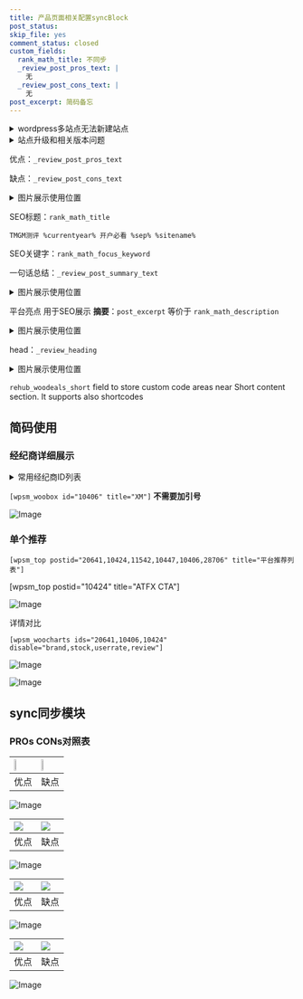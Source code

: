 ```yaml
---
title: 产品页面相关配置syncBlock
post_status: 
skip_file: yes
comment_status: closed
custom_fields:
  rank_math_title: 不同步
  _review_post_pros_text: |
    无
  _review_post_cons_text: |
    无
post_excerpt: 简码备忘
---
```

<details><summary>wordpress多站点无法新建站点</summary>

<li>和报错需要清理cookies一样的原因</li>
<li>wp-config.php里面<code>define( 'SUBDOMAIN_INSTALL', false );//子域名安装</code></li>
<li>新建子站点是用<code>define( 'SUBDOMAIN_INSTALL', true);//子域名安装</code> 完成以后，改成<code>false</code></li>
</details>

<details><summary>站点升级和相关版本问题</summary>

<p>wordpress：5.9.9
woocommerce：7.5.1
出现问题的地方：主题选项里面>><strong>Product layout >>compact style</strong></p>
<p>如何出现没有用过的字段 导致无法保存。先导出配置 然后进行修改，后面再次恢复即可。</p>
<p>出现部分字段无法显示时，需要返回默认布局后，对产品进行保存就好了。</p>
<p></p>
</details>

优点：`_review_post_pros_text`

缺点：`_review_post_cons_text`

<details><summary>图片展示使用位置</summary>

<img src="https://prod-files-secure.s3.us-west-2.amazonaws.com/39ed1227-6d7d-4570-be36-9ccd4a2c4241/f51d3d83-55d4-4bdf-9604-f37ec77ab556/Untitled.png?X-Amz-Algorithm=AWS4-HMAC-SHA256&X-Amz-Content-Sha256=UNSIGNED-PAYLOAD&X-Amz-Credential=ASIAZI2LB466XZ5XHOKW%2F20250221%2Fus-west-2%2Fs3%2Faws4_request&X-Amz-Date=20250221T225518Z&X-Amz-Expires=3600&X-Amz-Security-Token=IQoJb3JpZ2luX2VjELb%2F%2F%2F%2F%2F%2F%2F%2F%2F%2FwEaCXVzLXdlc3QtMiJHMEUCIQDgFnVqmLNywiGudZzBGkwgPtDVK685heRKuHqVSfV%2B%2BgIgZpT9ehZOY0phEuP1Oc4yHbl3%2B7hZBH9VTVfb4BFkipMqiAQI3%2F%2F%2F%2F%2F%2F%2F%2F%2F%2F%2FARAAGgw2Mzc0MjMxODM4MDUiDO48EXP%2FTGBZMCKpZSrcA3TegaySwczYZ00LGlUTQOIZ5nUEutK0SY3HOaIoexroEDpXXF%2Fw7Y28pTTQalbbiV%2BnSsp3BtdhN3M%2BitVOortfNTccpcCN7VHPaSCIutLQDFfJSSk9eQOnbtXDLRbyodDZnFpeGTcKsASZDdV%2F9YCCdYHGNIp89BrvKpDtndrnPFRtDhrJN%2BIIKpvqqenP1Lb1CS5VPQ7NI6u%2Bu%2BuS0gBJhc07obzQkAaGv6EBgfGvAtH3UPeDPLA9qKDJx9vmE%2BGw9ESt9qGRMTXODudIyMqZJ3EHDuHlQT73OhcY%2Bz1HdLGmWVARj24YTDJREBjUzRj38Jjdz8xDD7FKkVElYiRMkbmAq9NPf4zRQ9EOP%2B1gDpMgtg5KsTPNhwFU%2FX%2BJSkAOZObvqczrWdx9FHagzuyUmk60R3k8JEEMNL8luuXm0xcx1Dwl33%2F%2FouSk8q%2FxVTTtzqlFpcYAbYBMFGYurj3mBWchCfg%2Btz6lFZ7vyWZ%2BKFY0o7txbEF4kK%2F%2BTQjQTA1VGYKJqgpC0kMKGEqgJqUNwzr%2BX2ylIVvRUSEdVxZM4n3NDJKHhUmeC33MPnLaDD5dGtIk7a7bjkhg3815PVDDYMcfcg6%2BjcPWfVbYVrBDEKYpe4MOhhs2JTg2MMb0470GOqUB0jTJKok7QoMHWua24kU%2BhhCUqRJKHN%2BSNmF7Ry2kXQdf0zd1QLVqQ3%2FByTjx74A%2FIvRqEEvfs8HmtB60aN23CZhyJp8FKrAV7ym%2BUpz164eLBFLMdJAeH8CXfNMN4rPL8OlS71J0EtVvPGyJcgWd%2BHPjsxPF41qL1mbA3jxRXqmmRYf6Q%2BlTJS%2FKiTQMuDBsEohO6hTugDhx1W7i59fEuYJb10Zz&X-Amz-Signature=551fadff6909bbe002eb7dc0d7ef9ce9387b458ec52dca43a53a65eb20d38107&X-Amz-SignedHeaders=host&x-id=GetObject" alt="Image">
</details>

SEO标题：`rank_math_title`

`TMGM测评 %currentyear% 开户必看 %sep% %sitename%`

SEO关键字：`rank_math_focus_keyword`

一句话总结：`_review_post_summary_text`

<details><summary>图片展示使用位置</summary>

<img src="https://prod-files-secure.s3.us-west-2.amazonaws.com/39ed1227-6d7d-4570-be36-9ccd4a2c4241/4b96a922-296c-4f4e-8630-d1c870cbce01/Untitled.png?X-Amz-Algorithm=AWS4-HMAC-SHA256&X-Amz-Content-Sha256=UNSIGNED-PAYLOAD&X-Amz-Credential=ASIAZI2LB466VUZZGDYV%2F20250221%2Fus-west-2%2Fs3%2Faws4_request&X-Amz-Date=20250221T225518Z&X-Amz-Expires=3600&X-Amz-Security-Token=IQoJb3JpZ2luX2VjELb%2F%2F%2F%2F%2F%2F%2F%2F%2F%2FwEaCXVzLXdlc3QtMiJHMEUCIQCTFJcDlbpE4KcS7X7NCdMED5xzlnj9eVidP2uilJ%2Bb7AIgNKI%2Fwzj7W074slcAoxL8nknWQNA2Vz3AY2BrWSNvzcQqiAQI3%2F%2F%2F%2F%2F%2F%2F%2F%2F%2F%2FARAAGgw2Mzc0MjMxODM4MDUiDKLl%2F1TRP27oTEdiwircA8hzeQCSPHVwRHZtE2EQPJLfLlmJOP9htq%2BP7ospgSEJSF7x%2Fz9QJSXEFvtXPRQ0k1gYtfKXkbIakNppZlpuoI4IC5eHy2g%2Fk8ouGnO8MqcbtSMD25riMbB4Iod%2BNDua%2Fn6kvirAA2zEhwp0BHsDv4jmtXMlyTFRRw0d%2FECywB3FMfe95jfpNP1lYBXHwnqc93xH9LzePpK4nPFUF%2FVSLtdHy2DcRq%2BRpakvUgGM%2Bzz3mVMQuv%2FLizecLVK5aHD302oZafvicqDusK8k69bnLILC6tlG4IRaBbjlq63pSmUxDLoxS8MS9zNsJbhqaqMSOJZRrarKn%2FkJsMiUN8rOThkGjZ4u%2FXGy9snT8wyAq%2F0fnQYMtxAQ49C%2BQpxSsZBi8qOyWvXVkAVQDg9%2BW9BVxEFYU2KzevHuOw7l%2F5GBjlfTtiToUaU0usaiFHcJh9KyELeyYMe2xWgJXRFx03RtfaYf%2F164Y%2F1QVJagKHYTKdC1VUCyvKO9PR%2FxEM4VnCW3js20g7%2BjNJ%2FoJBECXKrX9bBUB1UIj7AAOINi6z1H2oodSlNJbuRxbC%2BtsNrtsT2V1cTaQ2zvPpahcK1bR9eRlefDTDLZmPnud1QD434ONHziYIgIyTcR%2BLbPFFneMPXz470GOqUBnz8OjI4Xnxp4bPQvopPqyXLyNAmYEM0O4oMt3K2%2FKdGNwHMK21MA707d6HfPJadnHmDBqCI9nImGfHaU%2BqUAgujB3ptTSCLLtGtNXSMwHnj5IFzLh9s3%2FtTbOiiUFDu8gxiZ7poBck0lcKvDrvCJ34ryaP2n6pbc1cHB2rdP1U9UBbXa0Rbw38n1zkF55Lg65i7kg6PW%2FF7weShDxnHoJxy0dpel&X-Amz-Signature=7390429a701de346fa1c12dc4a4b90d8070f8d44e84815f33beb70224024c191&X-Amz-SignedHeaders=host&x-id=GetObject" alt="Image">
</details>

平台亮点 用于SEO展示 **摘要**：`post_excerpt`  等价于 `rank_math_description`

<details><summary>图片展示使用位置</summary>

<img src="https://prod-files-secure.s3.us-west-2.amazonaws.com/39ed1227-6d7d-4570-be36-9ccd4a2c4241/1ee11f63-b60a-4dfe-a7a7-d58ff23b5d88/Untitled.png?X-Amz-Algorithm=AWS4-HMAC-SHA256&X-Amz-Content-Sha256=UNSIGNED-PAYLOAD&X-Amz-Credential=ASIAZI2LB466YEH25RKT%2F20250221%2Fus-west-2%2Fs3%2Faws4_request&X-Amz-Date=20250221T225519Z&X-Amz-Expires=3600&X-Amz-Security-Token=IQoJb3JpZ2luX2VjELb%2F%2F%2F%2F%2F%2F%2F%2F%2F%2FwEaCXVzLXdlc3QtMiJIMEYCIQDQG%2Blz0w7kFN%2Fisn%2FI%2BBkPiPpCf8Av%2BM9ZUDb1CprTSQIhANTG%2BohusU6SIRHE7rg2UHV%2FYSaGQ4Fim1htsNnZLrF2KogECN%2F%2F%2F%2F%2F%2F%2F%2F%2F%2F%2FwEQABoMNjM3NDIzMTgzODA1Igw33Yu1%2B7b7UJNa7Foq3ANxsHOn3ukV36Jo0SwUbS%2FqsEk5lmxUsjFhmYMrCYeZH4xNBSpIU0VbqgMVTFaG4An4ZrS6djjotCTrxba9jD0XqUIlhKfvP7bIwnrgVywlk0Ua7l7qCrz2jUh8ia7hq4N7QXezN5y8dcLiuM4bbydcSI%2Fpq3NzK4c6PJedTW8wV%2FpaCncGByg4VSmqU%2FSwwLR7ydWHCQ1nnB0zs1znrt6v5bsy9TbeoHEx4NuafxWtD68%2F0uJa28vya3TrU55Ra1BeQzLekmnTP%2F6Y4g4cWHmRrifzKxFyVbAnJ7suNWF%2F45jOirLoAp3XkpgRXUXfUANu8K0eCUWjaRECxS5vc5hamcHVeRuYl2%2FHWapLJUe%2BAMVk0L4uvUvNu0I9%2BYF4Jd2ViU3ZrkRW4ZOCR%2FftUSNmgUwe%2BYHnVc7cLsCFWaT%2Fzrht9psQaFzaALZgG%2F0NNUtcIm3SZvU2E7ZgnFYkiAdgAuz6acy8JitTpO6S1Dgz7QcZqCEstFwBPpoIVpFr2H3XJjnTb2nMmSIEG3iJAo8kUS6sz0NdrfJ6uPPHOAAcKY8SLk1NT5gywbqJagCN2Xt%2FhvxtWlXJ5U9%2Fxez7LA0tmzqwm9AEgV5JQFhugv%2BexKe%2FMukE0EZM%2B5OMmTDH8%2BO9BjqkAanBixqg5YWHyWcnpbyzTStqHckfM0M3YtwZtECTNSBFqUJ%2Fcmv4psAMZFdyQfADxeYzkODEKWmqETwu%2Ff1pp3ff9P6bIKJLFKzJedlQxjgHwzd1xaxM2PUeyhslFsSNIX54rvMMFBJTs9frfni%2FoIwrMna7E8O0oDMYM1oob78zl5KpTSRMbasLFUwmbL8OG0YV6DBHi9lE5qf40XlihSXoq0Rs&X-Amz-Signature=32395d2165f6202fda599a83acd1cfad593a975ead72ecd1f126ea2636641e5e&X-Amz-SignedHeaders=host&x-id=GetObject" alt="Image">
<img src="https://prod-files-secure.s3.us-west-2.amazonaws.com/39ed1227-6d7d-4570-be36-9ccd4a2c4241/ad4118b5-78d8-4fbe-801e-3b29b5d99c01/Untitled.png?X-Amz-Algorithm=AWS4-HMAC-SHA256&X-Amz-Content-Sha256=UNSIGNED-PAYLOAD&X-Amz-Credential=ASIAZI2LB466YEH25RKT%2F20250221%2Fus-west-2%2Fs3%2Faws4_request&X-Amz-Date=20250221T225519Z&X-Amz-Expires=3600&X-Amz-Security-Token=IQoJb3JpZ2luX2VjELb%2F%2F%2F%2F%2F%2F%2F%2F%2F%2FwEaCXVzLXdlc3QtMiJIMEYCIQDQG%2Blz0w7kFN%2Fisn%2FI%2BBkPiPpCf8Av%2BM9ZUDb1CprTSQIhANTG%2BohusU6SIRHE7rg2UHV%2FYSaGQ4Fim1htsNnZLrF2KogECN%2F%2F%2F%2F%2F%2F%2F%2F%2F%2F%2FwEQABoMNjM3NDIzMTgzODA1Igw33Yu1%2B7b7UJNa7Foq3ANxsHOn3ukV36Jo0SwUbS%2FqsEk5lmxUsjFhmYMrCYeZH4xNBSpIU0VbqgMVTFaG4An4ZrS6djjotCTrxba9jD0XqUIlhKfvP7bIwnrgVywlk0Ua7l7qCrz2jUh8ia7hq4N7QXezN5y8dcLiuM4bbydcSI%2Fpq3NzK4c6PJedTW8wV%2FpaCncGByg4VSmqU%2FSwwLR7ydWHCQ1nnB0zs1znrt6v5bsy9TbeoHEx4NuafxWtD68%2F0uJa28vya3TrU55Ra1BeQzLekmnTP%2F6Y4g4cWHmRrifzKxFyVbAnJ7suNWF%2F45jOirLoAp3XkpgRXUXfUANu8K0eCUWjaRECxS5vc5hamcHVeRuYl2%2FHWapLJUe%2BAMVk0L4uvUvNu0I9%2BYF4Jd2ViU3ZrkRW4ZOCR%2FftUSNmgUwe%2BYHnVc7cLsCFWaT%2Fzrht9psQaFzaALZgG%2F0NNUtcIm3SZvU2E7ZgnFYkiAdgAuz6acy8JitTpO6S1Dgz7QcZqCEstFwBPpoIVpFr2H3XJjnTb2nMmSIEG3iJAo8kUS6sz0NdrfJ6uPPHOAAcKY8SLk1NT5gywbqJagCN2Xt%2FhvxtWlXJ5U9%2Fxez7LA0tmzqwm9AEgV5JQFhugv%2BexKe%2FMukE0EZM%2B5OMmTDH8%2BO9BjqkAanBixqg5YWHyWcnpbyzTStqHckfM0M3YtwZtECTNSBFqUJ%2Fcmv4psAMZFdyQfADxeYzkODEKWmqETwu%2Ff1pp3ff9P6bIKJLFKzJedlQxjgHwzd1xaxM2PUeyhslFsSNIX54rvMMFBJTs9frfni%2FoIwrMna7E8O0oDMYM1oob78zl5KpTSRMbasLFUwmbL8OG0YV6DBHi9lE5qf40XlihSXoq0Rs&X-Amz-Signature=46a3fe99797e27dc0834489539564e79e7e5c8306ccb74102604729beffcf262&X-Amz-SignedHeaders=host&x-id=GetObject" alt="Image">
<img src="https://prod-files-secure.s3.us-west-2.amazonaws.com/39ed1227-6d7d-4570-be36-9ccd4a2c4241/a38cf7c9-a79c-4b64-9e94-13589fe0758b/Untitled.png?X-Amz-Algorithm=AWS4-HMAC-SHA256&X-Amz-Content-Sha256=UNSIGNED-PAYLOAD&X-Amz-Credential=ASIAZI2LB466YEH25RKT%2F20250221%2Fus-west-2%2Fs3%2Faws4_request&X-Amz-Date=20250221T225519Z&X-Amz-Expires=3600&X-Amz-Security-Token=IQoJb3JpZ2luX2VjELb%2F%2F%2F%2F%2F%2F%2F%2F%2F%2FwEaCXVzLXdlc3QtMiJIMEYCIQDQG%2Blz0w7kFN%2Fisn%2FI%2BBkPiPpCf8Av%2BM9ZUDb1CprTSQIhANTG%2BohusU6SIRHE7rg2UHV%2FYSaGQ4Fim1htsNnZLrF2KogECN%2F%2F%2F%2F%2F%2F%2F%2F%2F%2F%2FwEQABoMNjM3NDIzMTgzODA1Igw33Yu1%2B7b7UJNa7Foq3ANxsHOn3ukV36Jo0SwUbS%2FqsEk5lmxUsjFhmYMrCYeZH4xNBSpIU0VbqgMVTFaG4An4ZrS6djjotCTrxba9jD0XqUIlhKfvP7bIwnrgVywlk0Ua7l7qCrz2jUh8ia7hq4N7QXezN5y8dcLiuM4bbydcSI%2Fpq3NzK4c6PJedTW8wV%2FpaCncGByg4VSmqU%2FSwwLR7ydWHCQ1nnB0zs1znrt6v5bsy9TbeoHEx4NuafxWtD68%2F0uJa28vya3TrU55Ra1BeQzLekmnTP%2F6Y4g4cWHmRrifzKxFyVbAnJ7suNWF%2F45jOirLoAp3XkpgRXUXfUANu8K0eCUWjaRECxS5vc5hamcHVeRuYl2%2FHWapLJUe%2BAMVk0L4uvUvNu0I9%2BYF4Jd2ViU3ZrkRW4ZOCR%2FftUSNmgUwe%2BYHnVc7cLsCFWaT%2Fzrht9psQaFzaALZgG%2F0NNUtcIm3SZvU2E7ZgnFYkiAdgAuz6acy8JitTpO6S1Dgz7QcZqCEstFwBPpoIVpFr2H3XJjnTb2nMmSIEG3iJAo8kUS6sz0NdrfJ6uPPHOAAcKY8SLk1NT5gywbqJagCN2Xt%2FhvxtWlXJ5U9%2Fxez7LA0tmzqwm9AEgV5JQFhugv%2BexKe%2FMukE0EZM%2B5OMmTDH8%2BO9BjqkAanBixqg5YWHyWcnpbyzTStqHckfM0M3YtwZtECTNSBFqUJ%2Fcmv4psAMZFdyQfADxeYzkODEKWmqETwu%2Ff1pp3ff9P6bIKJLFKzJedlQxjgHwzd1xaxM2PUeyhslFsSNIX54rvMMFBJTs9frfni%2FoIwrMna7E8O0oDMYM1oob78zl5KpTSRMbasLFUwmbL8OG0YV6DBHi9lE5qf40XlihSXoq0Rs&X-Amz-Signature=d610d247a28131be3374f84baf5d35abfdea3db5c3acd79cfe9a494dfb290d07&X-Amz-SignedHeaders=host&x-id=GetObject" alt="Image">
<img src="https://prod-files-secure.s3.us-west-2.amazonaws.com/39ed1227-6d7d-4570-be36-9ccd4a2c4241/7da6fc1e-d2ac-42ae-8c75-cb5749aa18f6/Untitled.png?X-Amz-Algorithm=AWS4-HMAC-SHA256&X-Amz-Content-Sha256=UNSIGNED-PAYLOAD&X-Amz-Credential=ASIAZI2LB466YEH25RKT%2F20250221%2Fus-west-2%2Fs3%2Faws4_request&X-Amz-Date=20250221T225519Z&X-Amz-Expires=3600&X-Amz-Security-Token=IQoJb3JpZ2luX2VjELb%2F%2F%2F%2F%2F%2F%2F%2F%2F%2FwEaCXVzLXdlc3QtMiJIMEYCIQDQG%2Blz0w7kFN%2Fisn%2FI%2BBkPiPpCf8Av%2BM9ZUDb1CprTSQIhANTG%2BohusU6SIRHE7rg2UHV%2FYSaGQ4Fim1htsNnZLrF2KogECN%2F%2F%2F%2F%2F%2F%2F%2F%2F%2F%2FwEQABoMNjM3NDIzMTgzODA1Igw33Yu1%2B7b7UJNa7Foq3ANxsHOn3ukV36Jo0SwUbS%2FqsEk5lmxUsjFhmYMrCYeZH4xNBSpIU0VbqgMVTFaG4An4ZrS6djjotCTrxba9jD0XqUIlhKfvP7bIwnrgVywlk0Ua7l7qCrz2jUh8ia7hq4N7QXezN5y8dcLiuM4bbydcSI%2Fpq3NzK4c6PJedTW8wV%2FpaCncGByg4VSmqU%2FSwwLR7ydWHCQ1nnB0zs1znrt6v5bsy9TbeoHEx4NuafxWtD68%2F0uJa28vya3TrU55Ra1BeQzLekmnTP%2F6Y4g4cWHmRrifzKxFyVbAnJ7suNWF%2F45jOirLoAp3XkpgRXUXfUANu8K0eCUWjaRECxS5vc5hamcHVeRuYl2%2FHWapLJUe%2BAMVk0L4uvUvNu0I9%2BYF4Jd2ViU3ZrkRW4ZOCR%2FftUSNmgUwe%2BYHnVc7cLsCFWaT%2Fzrht9psQaFzaALZgG%2F0NNUtcIm3SZvU2E7ZgnFYkiAdgAuz6acy8JitTpO6S1Dgz7QcZqCEstFwBPpoIVpFr2H3XJjnTb2nMmSIEG3iJAo8kUS6sz0NdrfJ6uPPHOAAcKY8SLk1NT5gywbqJagCN2Xt%2FhvxtWlXJ5U9%2Fxez7LA0tmzqwm9AEgV5JQFhugv%2BexKe%2FMukE0EZM%2B5OMmTDH8%2BO9BjqkAanBixqg5YWHyWcnpbyzTStqHckfM0M3YtwZtECTNSBFqUJ%2Fcmv4psAMZFdyQfADxeYzkODEKWmqETwu%2Ff1pp3ff9P6bIKJLFKzJedlQxjgHwzd1xaxM2PUeyhslFsSNIX54rvMMFBJTs9frfni%2FoIwrMna7E8O0oDMYM1oob78zl5KpTSRMbasLFUwmbL8OG0YV6DBHi9lE5qf40XlihSXoq0Rs&X-Amz-Signature=51aaebfc3f6c0f36fb1e3becf2cfbd7531a6fc2c0da7192ccfa3542498ea3cdf&X-Amz-SignedHeaders=host&x-id=GetObject" alt="Image">
<img src="https://prod-files-secure.s3.us-west-2.amazonaws.com/39ed1227-6d7d-4570-be36-9ccd4a2c4241/7e97f40a-eaee-47f5-b2f9-475f96808fa7/Untitled.png?X-Amz-Algorithm=AWS4-HMAC-SHA256&X-Amz-Content-Sha256=UNSIGNED-PAYLOAD&X-Amz-Credential=ASIAZI2LB466YEH25RKT%2F20250221%2Fus-west-2%2Fs3%2Faws4_request&X-Amz-Date=20250221T225519Z&X-Amz-Expires=3600&X-Amz-Security-Token=IQoJb3JpZ2luX2VjELb%2F%2F%2F%2F%2F%2F%2F%2F%2F%2FwEaCXVzLXdlc3QtMiJIMEYCIQDQG%2Blz0w7kFN%2Fisn%2FI%2BBkPiPpCf8Av%2BM9ZUDb1CprTSQIhANTG%2BohusU6SIRHE7rg2UHV%2FYSaGQ4Fim1htsNnZLrF2KogECN%2F%2F%2F%2F%2F%2F%2F%2F%2F%2F%2FwEQABoMNjM3NDIzMTgzODA1Igw33Yu1%2B7b7UJNa7Foq3ANxsHOn3ukV36Jo0SwUbS%2FqsEk5lmxUsjFhmYMrCYeZH4xNBSpIU0VbqgMVTFaG4An4ZrS6djjotCTrxba9jD0XqUIlhKfvP7bIwnrgVywlk0Ua7l7qCrz2jUh8ia7hq4N7QXezN5y8dcLiuM4bbydcSI%2Fpq3NzK4c6PJedTW8wV%2FpaCncGByg4VSmqU%2FSwwLR7ydWHCQ1nnB0zs1znrt6v5bsy9TbeoHEx4NuafxWtD68%2F0uJa28vya3TrU55Ra1BeQzLekmnTP%2F6Y4g4cWHmRrifzKxFyVbAnJ7suNWF%2F45jOirLoAp3XkpgRXUXfUANu8K0eCUWjaRECxS5vc5hamcHVeRuYl2%2FHWapLJUe%2BAMVk0L4uvUvNu0I9%2BYF4Jd2ViU3ZrkRW4ZOCR%2FftUSNmgUwe%2BYHnVc7cLsCFWaT%2Fzrht9psQaFzaALZgG%2F0NNUtcIm3SZvU2E7ZgnFYkiAdgAuz6acy8JitTpO6S1Dgz7QcZqCEstFwBPpoIVpFr2H3XJjnTb2nMmSIEG3iJAo8kUS6sz0NdrfJ6uPPHOAAcKY8SLk1NT5gywbqJagCN2Xt%2FhvxtWlXJ5U9%2Fxez7LA0tmzqwm9AEgV5JQFhugv%2BexKe%2FMukE0EZM%2B5OMmTDH8%2BO9BjqkAanBixqg5YWHyWcnpbyzTStqHckfM0M3YtwZtECTNSBFqUJ%2Fcmv4psAMZFdyQfADxeYzkODEKWmqETwu%2Ff1pp3ff9P6bIKJLFKzJedlQxjgHwzd1xaxM2PUeyhslFsSNIX54rvMMFBJTs9frfni%2FoIwrMna7E8O0oDMYM1oob78zl5KpTSRMbasLFUwmbL8OG0YV6DBHi9lE5qf40XlihSXoq0Rs&X-Amz-Signature=34c55f4b9111e875b864c17c6e61e473d4dac90fbf63d0cfaad6e6b2c7b4c307&X-Amz-SignedHeaders=host&x-id=GetObject" alt="Image">
</details>

head：`_review_heading`

<details><summary>图片展示使用位置</summary>

<img src="https://prod-files-secure.s3.us-west-2.amazonaws.com/39ed1227-6d7d-4570-be36-9ccd4a2c4241/3a4650ad-9887-415c-889a-edd51fa54f27/Untitled.png?X-Amz-Algorithm=AWS4-HMAC-SHA256&X-Amz-Content-Sha256=UNSIGNED-PAYLOAD&X-Amz-Credential=ASIAZI2LB4666YOAGVCI%2F20250221%2Fus-west-2%2Fs3%2Faws4_request&X-Amz-Date=20250221T225523Z&X-Amz-Expires=3600&X-Amz-Security-Token=IQoJb3JpZ2luX2VjELb%2F%2F%2F%2F%2F%2F%2F%2F%2F%2FwEaCXVzLXdlc3QtMiJIMEYCIQDOsqzcxKbs1%2BBob8zUyxYAltXK782KXIz9XtjQr1gfygIhALdGR%2F%2FPZMfOOtYS6f%2BgpIsMXiv29svXncJ%2F%2FPkjeDBgKogECN%2F%2F%2F%2F%2F%2F%2F%2F%2F%2F%2FwEQABoMNjM3NDIzMTgzODA1Igwu8gEgOjudQ31Sk58q3ANQPMfjRIOkCn%2BNcVGyQH6dx8YGUuP8cpTs%2FqgJuM3ihHyMfNnhcdNtTV0hXRpYLB9wqhXxjPVgkQCUoV5V%2BdpHEjwX7U1EtcofdOpjjc1GuMOaZgDXE1XGBffhYKr5JnwSGaZdpl%2BiLlcOJE%2FlNRAlC4aKRN5ATgQGB5SbVkJsA5t%2B837AOXNfkg%2FfOmDK4ml%2FRUN0KDp%2FSx0NiX0yAeQ%2B8owJTWKx4L2zi8cTnHyknDUg0TUj%2FqZCTJaV71JwLiM%2Bhz9ukaqJfgW0YTXrTdEojcAixYDrQMoTZ3Ww%2FF1jlAV43s2OUQRIFHZKuVxifHHL8Dlsh0Z2SGHVSG%2FIB75DxT%2BSw9lMZH2k9z%2Fmw8md5WMSI7ULEXsj3SuwiWYmgnubs5bT1n9mh698rpK%2FfFpZFR3LdsXwCRVzJiqbaCHOH00GwwhVg7Q9BoXMqHwO6QegUYVihl7D7Hb844D%2FvyzvbdgzsTM2D82KGMbT68faILjQcCD9Z2bKS9%2FK%2FjnO29LBnw5PykSI3VLZ21bsLvlIs44QZyDbl90G7Jfc2hXre7ls4r4dvShrbf6UjMJcqn77pvo8hCP7E0zzfT%2F7JJBcZugvgQsNLCLq5rG8%2Ba9a329D7Q5qWAIwudNDBzDG8%2BO9BjqkAcJr4CcPAFpyeQTohdnnOV9iqasQNylCdPeDtO0Kr69ShftLz%2BxUl68ep1IMU1E7Tv3zKTPvN%2FblfpcSM6Gcf%2BBzViM3LTcOjaWxAaJF869BXzT%2BuzYldX5YpI%2F4708gv3SkkOtQTH2p6J9hjwd36PO2brp3DUAcWHQWy4oDBI8I%2FcyPCY0dA%2Fpe7fXNKxzq8OeM7JUNXXHO1c5rpm5pIDfn3uZT&X-Amz-Signature=8bba3e9b07348c430b4d2361055d2343deabb80da32ac1509a431857d5c6137b&X-Amz-SignedHeaders=host&x-id=GetObject" alt="Image">
</details>

`rehub_woodeals_short`	field to store custom code areas near Short content section. It supports also shortcodes



## 简码使用

### 经纪商详细展示

<details><summary>常用经纪商ID列表</summary>

<pre><code class="php">嘉盛 ===> 20641  [wpsm_woobox id="20641" title="嘉盛"]
易信easymarkets ===> 11542  [wpsm_woobox id="11542" title="易信easymarkets"]
ATFX外汇 ===> 10424  [wpsm_woobox id="10424" title="ATFX"]
XM ===> 10406  [wpsm_woobox id="10406" title="XM"]
TMGM ===> 29622  [wpsm_woobox id="29622" title="TMGM"]
HYCM ===> 10447  [wpsm_woobox id="10447" title="HYCM"]
fpmarkets澳福外汇 ===> 20639  [wpsm_woobox id="20639" title="fpmarkets澳福外汇"]</code></pre>
</details>

`[wpsm_woobox id="10406" title="XM"]` **不需要加引号**

![Image](https://prod-files-secure.s3.us-west-2.amazonaws.com/39ed1227-6d7d-4570-be36-9ccd4a2c4241/4f898f9d-0fa7-4e43-acd3-ac6bc7be575a/Untitled.png?X-Amz-Algorithm=AWS4-HMAC-SHA256&X-Amz-Content-Sha256=UNSIGNED-PAYLOAD&X-Amz-Credential=ASIAZI2LB466XNN4ZXI2%2F20250221%2Fus-west-2%2Fs3%2Faws4_request&X-Amz-Date=20250221T225517Z&X-Amz-Expires=3600&X-Amz-Security-Token=IQoJb3JpZ2luX2VjELb%2F%2F%2F%2F%2F%2F%2F%2F%2F%2FwEaCXVzLXdlc3QtMiJGMEQCIH6Iykznz6KW6z8Se5WCKrowc5lQevSlE5unxncrV85bAiBnPpiIWI8%2BsscM6DCPXIsQF40t5wcMCSlqfTZKBEgOHSqIBAjf%2F%2F%2F%2F%2F%2F%2F%2F%2F%2F8BEAAaDDYzNzQyMzE4MzgwNSIM6lqJh3f9Za1J3djYKtwDc5pHYZ8Ie3pJ%2BxY9aFhTX%2Br8VN6%2FrGt0kiI6x9vQoPP1dPaDaDpIo4%2BoljYXE8exZghzDZDf3658He7hhxktwicgksQuVC4DI9ljOLfWjlqlA298lqcQHORSmhoaVcnfB3SQHTSuZciJ3zgYRL0r1ikVu4%2BIwhNZtaL2Fp5JDIT1yh3FrO7xm%2FAvcH86%2Fx2AqUAB43%2FMLjv1CCJqV%2B0CyPCTdBubN9vmjNpl3IQq3H5P0jofGiqOpOEfkYLBbbkSzmVdcD%2FLZmHRk7vbB7sgiw0277wQvMVOFyjYecDnb5b1Zeq2UhsXE7034zTKYu83HypRXo2hYH%2BvRWrjaGwC5H3xRZVBFzyYpcgluPCREGJyme4yKToET6gIk3w8c7VCtoIGw6v1E%2FR3DTEinZoqmxM5tWChUYReh29If9%2BQ2evCR8347bGfG9cG4LsqMrnMVYTURLOPr4UY2FMAwlBhgxJQklT6w97qeLEKISbpIC0vSKEPePWhJCqCTo6mNh2sNFJBsgQxNwGRcJ4hmnjCg4baXPFhlSbiASk%2BA%2FxV4bxxxA5kVP8i5rtFX4bdLZuLkUJm3Ve1K7uzZn4%2FYvgxTvgUu%2B2BW4xIPTlj7kDGoKqc3OQRUUJgbBD06Lgw0PPjvQY6pgH%2F5lK8joWgBX3onGwUJTGzA8pN6gSVaWhkDlbIccoEJB5j7QBey%2FOO4N52mQ%2Fy0eGM2WSdKIUXQYIZcik9wX8Z5aFHA%2Fwqa0UZikfiAiCD6%2BYlF%2Bgony73LMfCnPYxiPk6ooPDfSq7ZJDMQ73R80TZyWIZw1n2DPy%2FXrX4DnewEU23hRU6uWzGMocJtnd2I%2BNjRNgfrvZD2A1YBlu6SmHUEEsfQpTW&X-Amz-Signature=f7d460fdce375b44c654ddb08df64687742957029877b6f8de1e0c305cc866dd&X-Amz-SignedHeaders=host&x-id=GetObject)

### 单个推荐
`[wpsm_top postid="20641,10424,11542,10447,10406,28706" title="平台推荐列表"]`

[wpsm_top postid="10424" title="ATFX CTA"]

![Image](https://prod-files-secure.s3.us-west-2.amazonaws.com/39ed1227-6d7d-4570-be36-9ccd4a2c4241/5ac620dc-51a8-48b6-b55d-91f47299193c/Untitled.png?X-Amz-Algorithm=AWS4-HMAC-SHA256&X-Amz-Content-Sha256=UNSIGNED-PAYLOAD&X-Amz-Credential=ASIAZI2LB466XNN4ZXI2%2F20250221%2Fus-west-2%2Fs3%2Faws4_request&X-Amz-Date=20250221T225517Z&X-Amz-Expires=3600&X-Amz-Security-Token=IQoJb3JpZ2luX2VjELb%2F%2F%2F%2F%2F%2F%2F%2F%2F%2FwEaCXVzLXdlc3QtMiJGMEQCIH6Iykznz6KW6z8Se5WCKrowc5lQevSlE5unxncrV85bAiBnPpiIWI8%2BsscM6DCPXIsQF40t5wcMCSlqfTZKBEgOHSqIBAjf%2F%2F%2F%2F%2F%2F%2F%2F%2F%2F8BEAAaDDYzNzQyMzE4MzgwNSIM6lqJh3f9Za1J3djYKtwDc5pHYZ8Ie3pJ%2BxY9aFhTX%2Br8VN6%2FrGt0kiI6x9vQoPP1dPaDaDpIo4%2BoljYXE8exZghzDZDf3658He7hhxktwicgksQuVC4DI9ljOLfWjlqlA298lqcQHORSmhoaVcnfB3SQHTSuZciJ3zgYRL0r1ikVu4%2BIwhNZtaL2Fp5JDIT1yh3FrO7xm%2FAvcH86%2Fx2AqUAB43%2FMLjv1CCJqV%2B0CyPCTdBubN9vmjNpl3IQq3H5P0jofGiqOpOEfkYLBbbkSzmVdcD%2FLZmHRk7vbB7sgiw0277wQvMVOFyjYecDnb5b1Zeq2UhsXE7034zTKYu83HypRXo2hYH%2BvRWrjaGwC5H3xRZVBFzyYpcgluPCREGJyme4yKToET6gIk3w8c7VCtoIGw6v1E%2FR3DTEinZoqmxM5tWChUYReh29If9%2BQ2evCR8347bGfG9cG4LsqMrnMVYTURLOPr4UY2FMAwlBhgxJQklT6w97qeLEKISbpIC0vSKEPePWhJCqCTo6mNh2sNFJBsgQxNwGRcJ4hmnjCg4baXPFhlSbiASk%2BA%2FxV4bxxxA5kVP8i5rtFX4bdLZuLkUJm3Ve1K7uzZn4%2FYvgxTvgUu%2B2BW4xIPTlj7kDGoKqc3OQRUUJgbBD06Lgw0PPjvQY6pgH%2F5lK8joWgBX3onGwUJTGzA8pN6gSVaWhkDlbIccoEJB5j7QBey%2FOO4N52mQ%2Fy0eGM2WSdKIUXQYIZcik9wX8Z5aFHA%2Fwqa0UZikfiAiCD6%2BYlF%2Bgony73LMfCnPYxiPk6ooPDfSq7ZJDMQ73R80TZyWIZw1n2DPy%2FXrX4DnewEU23hRU6uWzGMocJtnd2I%2BNjRNgfrvZD2A1YBlu6SmHUEEsfQpTW&X-Amz-Signature=5490dcef3a871777062d4da926abb82d5cef198e9de57e54a5864b0df9954208&X-Amz-SignedHeaders=host&x-id=GetObject)

详情对比

`[wpsm_woocharts ids="20641,10406,10424" disable="brand,stock,userrate,review"]`

![Image](https://prod-files-secure.s3.us-west-2.amazonaws.com/39ed1227-6d7d-4570-be36-9ccd4a2c4241/bf3ba45f-b9f3-4295-8aef-b4a495fd25f4/Untitled.png?X-Amz-Algorithm=AWS4-HMAC-SHA256&X-Amz-Content-Sha256=UNSIGNED-PAYLOAD&X-Amz-Credential=ASIAZI2LB466XNN4ZXI2%2F20250221%2Fus-west-2%2Fs3%2Faws4_request&X-Amz-Date=20250221T225517Z&X-Amz-Expires=3600&X-Amz-Security-Token=IQoJb3JpZ2luX2VjELb%2F%2F%2F%2F%2F%2F%2F%2F%2F%2FwEaCXVzLXdlc3QtMiJGMEQCIH6Iykznz6KW6z8Se5WCKrowc5lQevSlE5unxncrV85bAiBnPpiIWI8%2BsscM6DCPXIsQF40t5wcMCSlqfTZKBEgOHSqIBAjf%2F%2F%2F%2F%2F%2F%2F%2F%2F%2F8BEAAaDDYzNzQyMzE4MzgwNSIM6lqJh3f9Za1J3djYKtwDc5pHYZ8Ie3pJ%2BxY9aFhTX%2Br8VN6%2FrGt0kiI6x9vQoPP1dPaDaDpIo4%2BoljYXE8exZghzDZDf3658He7hhxktwicgksQuVC4DI9ljOLfWjlqlA298lqcQHORSmhoaVcnfB3SQHTSuZciJ3zgYRL0r1ikVu4%2BIwhNZtaL2Fp5JDIT1yh3FrO7xm%2FAvcH86%2Fx2AqUAB43%2FMLjv1CCJqV%2B0CyPCTdBubN9vmjNpl3IQq3H5P0jofGiqOpOEfkYLBbbkSzmVdcD%2FLZmHRk7vbB7sgiw0277wQvMVOFyjYecDnb5b1Zeq2UhsXE7034zTKYu83HypRXo2hYH%2BvRWrjaGwC5H3xRZVBFzyYpcgluPCREGJyme4yKToET6gIk3w8c7VCtoIGw6v1E%2FR3DTEinZoqmxM5tWChUYReh29If9%2BQ2evCR8347bGfG9cG4LsqMrnMVYTURLOPr4UY2FMAwlBhgxJQklT6w97qeLEKISbpIC0vSKEPePWhJCqCTo6mNh2sNFJBsgQxNwGRcJ4hmnjCg4baXPFhlSbiASk%2BA%2FxV4bxxxA5kVP8i5rtFX4bdLZuLkUJm3Ve1K7uzZn4%2FYvgxTvgUu%2B2BW4xIPTlj7kDGoKqc3OQRUUJgbBD06Lgw0PPjvQY6pgH%2F5lK8joWgBX3onGwUJTGzA8pN6gSVaWhkDlbIccoEJB5j7QBey%2FOO4N52mQ%2Fy0eGM2WSdKIUXQYIZcik9wX8Z5aFHA%2Fwqa0UZikfiAiCD6%2BYlF%2Bgony73LMfCnPYxiPk6ooPDfSq7ZJDMQ73R80TZyWIZw1n2DPy%2FXrX4DnewEU23hRU6uWzGMocJtnd2I%2BNjRNgfrvZD2A1YBlu6SmHUEEsfQpTW&X-Amz-Signature=dd48dd5da10564117f2718cb35a44bbe4e93695f8241a7e96895cdac4960c104&X-Amz-SignedHeaders=host&x-id=GetObject)

![Image](https://prod-files-secure.s3.us-west-2.amazonaws.com/39ed1227-6d7d-4570-be36-9ccd4a2c4241/30bc56ef-f383-4b48-9768-2ebc9e436ec0/Untitled.png?X-Amz-Algorithm=AWS4-HMAC-SHA256&X-Amz-Content-Sha256=UNSIGNED-PAYLOAD&X-Amz-Credential=ASIAZI2LB466XNN4ZXI2%2F20250221%2Fus-west-2%2Fs3%2Faws4_request&X-Amz-Date=20250221T225517Z&X-Amz-Expires=3600&X-Amz-Security-Token=IQoJb3JpZ2luX2VjELb%2F%2F%2F%2F%2F%2F%2F%2F%2F%2FwEaCXVzLXdlc3QtMiJGMEQCIH6Iykznz6KW6z8Se5WCKrowc5lQevSlE5unxncrV85bAiBnPpiIWI8%2BsscM6DCPXIsQF40t5wcMCSlqfTZKBEgOHSqIBAjf%2F%2F%2F%2F%2F%2F%2F%2F%2F%2F8BEAAaDDYzNzQyMzE4MzgwNSIM6lqJh3f9Za1J3djYKtwDc5pHYZ8Ie3pJ%2BxY9aFhTX%2Br8VN6%2FrGt0kiI6x9vQoPP1dPaDaDpIo4%2BoljYXE8exZghzDZDf3658He7hhxktwicgksQuVC4DI9ljOLfWjlqlA298lqcQHORSmhoaVcnfB3SQHTSuZciJ3zgYRL0r1ikVu4%2BIwhNZtaL2Fp5JDIT1yh3FrO7xm%2FAvcH86%2Fx2AqUAB43%2FMLjv1CCJqV%2B0CyPCTdBubN9vmjNpl3IQq3H5P0jofGiqOpOEfkYLBbbkSzmVdcD%2FLZmHRk7vbB7sgiw0277wQvMVOFyjYecDnb5b1Zeq2UhsXE7034zTKYu83HypRXo2hYH%2BvRWrjaGwC5H3xRZVBFzyYpcgluPCREGJyme4yKToET6gIk3w8c7VCtoIGw6v1E%2FR3DTEinZoqmxM5tWChUYReh29If9%2BQ2evCR8347bGfG9cG4LsqMrnMVYTURLOPr4UY2FMAwlBhgxJQklT6w97qeLEKISbpIC0vSKEPePWhJCqCTo6mNh2sNFJBsgQxNwGRcJ4hmnjCg4baXPFhlSbiASk%2BA%2FxV4bxxxA5kVP8i5rtFX4bdLZuLkUJm3Ve1K7uzZn4%2FYvgxTvgUu%2B2BW4xIPTlj7kDGoKqc3OQRUUJgbBD06Lgw0PPjvQY6pgH%2F5lK8joWgBX3onGwUJTGzA8pN6gSVaWhkDlbIccoEJB5j7QBey%2FOO4N52mQ%2Fy0eGM2WSdKIUXQYIZcik9wX8Z5aFHA%2Fwqa0UZikfiAiCD6%2BYlF%2Bgony73LMfCnPYxiPk6ooPDfSq7ZJDMQ73R80TZyWIZw1n2DPy%2FXrX4DnewEU23hRU6uWzGMocJtnd2I%2BNjRNgfrvZD2A1YBlu6SmHUEEsfQpTW&X-Amz-Signature=5182d9fddb49c5ce78c1f19d713166599f37889f90316666c5ca03662b324ebc&X-Amz-SignedHeaders=host&x-id=GetObject)

## sync同步模块

### PROs CONs对照表

| <img src="https://cdn.ifttt.fun/gh/jarlin8/OSS@main/icons/customize/pros.svg" height="auto" width="37.3%"> | <img src="https://cdn.ifttt.fun/gh/jarlin8/OSS@main/icons/customize/cons.svg" height="auto" width="28.8%"> |
| :--- | :--- |
| 优点 | 缺点 |

![Image](https://prod-files-secure.s3.us-west-2.amazonaws.com/39ed1227-6d7d-4570-be36-9ccd4a2c4241/8742b755-dfb5-4004-9a5f-d6e561664bd8/Untitled.png?X-Amz-Algorithm=AWS4-HMAC-SHA256&X-Amz-Content-Sha256=UNSIGNED-PAYLOAD&X-Amz-Credential=ASIAZI2LB466XNN4ZXI2%2F20250221%2Fus-west-2%2Fs3%2Faws4_request&X-Amz-Date=20250221T225517Z&X-Amz-Expires=3600&X-Amz-Security-Token=IQoJb3JpZ2luX2VjELb%2F%2F%2F%2F%2F%2F%2F%2F%2F%2FwEaCXVzLXdlc3QtMiJGMEQCIH6Iykznz6KW6z8Se5WCKrowc5lQevSlE5unxncrV85bAiBnPpiIWI8%2BsscM6DCPXIsQF40t5wcMCSlqfTZKBEgOHSqIBAjf%2F%2F%2F%2F%2F%2F%2F%2F%2F%2F8BEAAaDDYzNzQyMzE4MzgwNSIM6lqJh3f9Za1J3djYKtwDc5pHYZ8Ie3pJ%2BxY9aFhTX%2Br8VN6%2FrGt0kiI6x9vQoPP1dPaDaDpIo4%2BoljYXE8exZghzDZDf3658He7hhxktwicgksQuVC4DI9ljOLfWjlqlA298lqcQHORSmhoaVcnfB3SQHTSuZciJ3zgYRL0r1ikVu4%2BIwhNZtaL2Fp5JDIT1yh3FrO7xm%2FAvcH86%2Fx2AqUAB43%2FMLjv1CCJqV%2B0CyPCTdBubN9vmjNpl3IQq3H5P0jofGiqOpOEfkYLBbbkSzmVdcD%2FLZmHRk7vbB7sgiw0277wQvMVOFyjYecDnb5b1Zeq2UhsXE7034zTKYu83HypRXo2hYH%2BvRWrjaGwC5H3xRZVBFzyYpcgluPCREGJyme4yKToET6gIk3w8c7VCtoIGw6v1E%2FR3DTEinZoqmxM5tWChUYReh29If9%2BQ2evCR8347bGfG9cG4LsqMrnMVYTURLOPr4UY2FMAwlBhgxJQklT6w97qeLEKISbpIC0vSKEPePWhJCqCTo6mNh2sNFJBsgQxNwGRcJ4hmnjCg4baXPFhlSbiASk%2BA%2FxV4bxxxA5kVP8i5rtFX4bdLZuLkUJm3Ve1K7uzZn4%2FYvgxTvgUu%2B2BW4xIPTlj7kDGoKqc3OQRUUJgbBD06Lgw0PPjvQY6pgH%2F5lK8joWgBX3onGwUJTGzA8pN6gSVaWhkDlbIccoEJB5j7QBey%2FOO4N52mQ%2Fy0eGM2WSdKIUXQYIZcik9wX8Z5aFHA%2Fwqa0UZikfiAiCD6%2BYlF%2Bgony73LMfCnPYxiPk6ooPDfSq7ZJDMQ73R80TZyWIZw1n2DPy%2FXrX4DnewEU23hRU6uWzGMocJtnd2I%2BNjRNgfrvZD2A1YBlu6SmHUEEsfQpTW&X-Amz-Signature=e306e22f6aa828345067f83374cc972b9cab06b4045d22c18ead5bedb7a70e12&X-Amz-SignedHeaders=host&x-id=GetObject)

| <img src="https://cdn.ifttt.fun/gh/jarlin8/OSS@main/icons/customize/pros1.svg" height="auto"> | <img src="https://cdn.ifttt.fun/gh/jarlin8/OSS@main/icons/customize/cons1.svg" height="auto"> |
| :--- | :--- |
| 优点 | 缺点 |

![Image](https://prod-files-secure.s3.us-west-2.amazonaws.com/39ed1227-6d7d-4570-be36-9ccd4a2c4241/806358f8-c9c4-4e17-bb35-c6c76a5397a5/Untitled.png?X-Amz-Algorithm=AWS4-HMAC-SHA256&X-Amz-Content-Sha256=UNSIGNED-PAYLOAD&X-Amz-Credential=ASIAZI2LB466XNN4ZXI2%2F20250221%2Fus-west-2%2Fs3%2Faws4_request&X-Amz-Date=20250221T225517Z&X-Amz-Expires=3600&X-Amz-Security-Token=IQoJb3JpZ2luX2VjELb%2F%2F%2F%2F%2F%2F%2F%2F%2F%2FwEaCXVzLXdlc3QtMiJGMEQCIH6Iykznz6KW6z8Se5WCKrowc5lQevSlE5unxncrV85bAiBnPpiIWI8%2BsscM6DCPXIsQF40t5wcMCSlqfTZKBEgOHSqIBAjf%2F%2F%2F%2F%2F%2F%2F%2F%2F%2F8BEAAaDDYzNzQyMzE4MzgwNSIM6lqJh3f9Za1J3djYKtwDc5pHYZ8Ie3pJ%2BxY9aFhTX%2Br8VN6%2FrGt0kiI6x9vQoPP1dPaDaDpIo4%2BoljYXE8exZghzDZDf3658He7hhxktwicgksQuVC4DI9ljOLfWjlqlA298lqcQHORSmhoaVcnfB3SQHTSuZciJ3zgYRL0r1ikVu4%2BIwhNZtaL2Fp5JDIT1yh3FrO7xm%2FAvcH86%2Fx2AqUAB43%2FMLjv1CCJqV%2B0CyPCTdBubN9vmjNpl3IQq3H5P0jofGiqOpOEfkYLBbbkSzmVdcD%2FLZmHRk7vbB7sgiw0277wQvMVOFyjYecDnb5b1Zeq2UhsXE7034zTKYu83HypRXo2hYH%2BvRWrjaGwC5H3xRZVBFzyYpcgluPCREGJyme4yKToET6gIk3w8c7VCtoIGw6v1E%2FR3DTEinZoqmxM5tWChUYReh29If9%2BQ2evCR8347bGfG9cG4LsqMrnMVYTURLOPr4UY2FMAwlBhgxJQklT6w97qeLEKISbpIC0vSKEPePWhJCqCTo6mNh2sNFJBsgQxNwGRcJ4hmnjCg4baXPFhlSbiASk%2BA%2FxV4bxxxA5kVP8i5rtFX4bdLZuLkUJm3Ve1K7uzZn4%2FYvgxTvgUu%2B2BW4xIPTlj7kDGoKqc3OQRUUJgbBD06Lgw0PPjvQY6pgH%2F5lK8joWgBX3onGwUJTGzA8pN6gSVaWhkDlbIccoEJB5j7QBey%2FOO4N52mQ%2Fy0eGM2WSdKIUXQYIZcik9wX8Z5aFHA%2Fwqa0UZikfiAiCD6%2BYlF%2Bgony73LMfCnPYxiPk6ooPDfSq7ZJDMQ73R80TZyWIZw1n2DPy%2FXrX4DnewEU23hRU6uWzGMocJtnd2I%2BNjRNgfrvZD2A1YBlu6SmHUEEsfQpTW&X-Amz-Signature=1c596c23396d80e999f36a3c691e4dd5c5a7f6a6b075a8c4f99a2724516a7e1d&X-Amz-SignedHeaders=host&x-id=GetObject)

| <img src="https://cdn.ifttt.fun/gh/jarlin8/OSS@main/icons/customize/pros2.svg" height="auto"> | <img src="https://cdn.ifttt.fun/gh/jarlin8/OSS@main/icons/customize/cons2.svg" height="auto"> |
| :--- | :--- |
| 优点 | 缺点 |

![Image](https://prod-files-secure.s3.us-west-2.amazonaws.com/39ed1227-6d7d-4570-be36-9ccd4a2c4241/a9245ec9-70dd-4005-b534-0d54315fc5f3/Untitled.png?X-Amz-Algorithm=AWS4-HMAC-SHA256&X-Amz-Content-Sha256=UNSIGNED-PAYLOAD&X-Amz-Credential=ASIAZI2LB466XNN4ZXI2%2F20250221%2Fus-west-2%2Fs3%2Faws4_request&X-Amz-Date=20250221T225517Z&X-Amz-Expires=3600&X-Amz-Security-Token=IQoJb3JpZ2luX2VjELb%2F%2F%2F%2F%2F%2F%2F%2F%2F%2FwEaCXVzLXdlc3QtMiJGMEQCIH6Iykznz6KW6z8Se5WCKrowc5lQevSlE5unxncrV85bAiBnPpiIWI8%2BsscM6DCPXIsQF40t5wcMCSlqfTZKBEgOHSqIBAjf%2F%2F%2F%2F%2F%2F%2F%2F%2F%2F8BEAAaDDYzNzQyMzE4MzgwNSIM6lqJh3f9Za1J3djYKtwDc5pHYZ8Ie3pJ%2BxY9aFhTX%2Br8VN6%2FrGt0kiI6x9vQoPP1dPaDaDpIo4%2BoljYXE8exZghzDZDf3658He7hhxktwicgksQuVC4DI9ljOLfWjlqlA298lqcQHORSmhoaVcnfB3SQHTSuZciJ3zgYRL0r1ikVu4%2BIwhNZtaL2Fp5JDIT1yh3FrO7xm%2FAvcH86%2Fx2AqUAB43%2FMLjv1CCJqV%2B0CyPCTdBubN9vmjNpl3IQq3H5P0jofGiqOpOEfkYLBbbkSzmVdcD%2FLZmHRk7vbB7sgiw0277wQvMVOFyjYecDnb5b1Zeq2UhsXE7034zTKYu83HypRXo2hYH%2BvRWrjaGwC5H3xRZVBFzyYpcgluPCREGJyme4yKToET6gIk3w8c7VCtoIGw6v1E%2FR3DTEinZoqmxM5tWChUYReh29If9%2BQ2evCR8347bGfG9cG4LsqMrnMVYTURLOPr4UY2FMAwlBhgxJQklT6w97qeLEKISbpIC0vSKEPePWhJCqCTo6mNh2sNFJBsgQxNwGRcJ4hmnjCg4baXPFhlSbiASk%2BA%2FxV4bxxxA5kVP8i5rtFX4bdLZuLkUJm3Ve1K7uzZn4%2FYvgxTvgUu%2B2BW4xIPTlj7kDGoKqc3OQRUUJgbBD06Lgw0PPjvQY6pgH%2F5lK8joWgBX3onGwUJTGzA8pN6gSVaWhkDlbIccoEJB5j7QBey%2FOO4N52mQ%2Fy0eGM2WSdKIUXQYIZcik9wX8Z5aFHA%2Fwqa0UZikfiAiCD6%2BYlF%2Bgony73LMfCnPYxiPk6ooPDfSq7ZJDMQ73R80TZyWIZw1n2DPy%2FXrX4DnewEU23hRU6uWzGMocJtnd2I%2BNjRNgfrvZD2A1YBlu6SmHUEEsfQpTW&X-Amz-Signature=0b9e1a4e801f07a488f788fa8959ead620ff5e676e019466f8985404784505cb&X-Amz-SignedHeaders=host&x-id=GetObject)

| <img src="https://cdn.ifttt.fun/gh/jarlin8/OSS@main/icons/customize/pros3.svg" height="auto"> | <img src="https://cdn.ifttt.fun/gh/jarlin8/OSS@main/icons/customize/cons3.svg" height="auto"> |
| :--- | :--- |
| 优点 | 缺点 |

![Image](https://prod-files-secure.s3.us-west-2.amazonaws.com/39ed1227-6d7d-4570-be36-9ccd4a2c4241/e1e580a2-2e5c-4780-9ff4-19c318fc2284/Untitled.png?X-Amz-Algorithm=AWS4-HMAC-SHA256&X-Amz-Content-Sha256=UNSIGNED-PAYLOAD&X-Amz-Credential=ASIAZI2LB466XNN4ZXI2%2F20250221%2Fus-west-2%2Fs3%2Faws4_request&X-Amz-Date=20250221T225517Z&X-Amz-Expires=3600&X-Amz-Security-Token=IQoJb3JpZ2luX2VjELb%2F%2F%2F%2F%2F%2F%2F%2F%2F%2FwEaCXVzLXdlc3QtMiJGMEQCIH6Iykznz6KW6z8Se5WCKrowc5lQevSlE5unxncrV85bAiBnPpiIWI8%2BsscM6DCPXIsQF40t5wcMCSlqfTZKBEgOHSqIBAjf%2F%2F%2F%2F%2F%2F%2F%2F%2F%2F8BEAAaDDYzNzQyMzE4MzgwNSIM6lqJh3f9Za1J3djYKtwDc5pHYZ8Ie3pJ%2BxY9aFhTX%2Br8VN6%2FrGt0kiI6x9vQoPP1dPaDaDpIo4%2BoljYXE8exZghzDZDf3658He7hhxktwicgksQuVC4DI9ljOLfWjlqlA298lqcQHORSmhoaVcnfB3SQHTSuZciJ3zgYRL0r1ikVu4%2BIwhNZtaL2Fp5JDIT1yh3FrO7xm%2FAvcH86%2Fx2AqUAB43%2FMLjv1CCJqV%2B0CyPCTdBubN9vmjNpl3IQq3H5P0jofGiqOpOEfkYLBbbkSzmVdcD%2FLZmHRk7vbB7sgiw0277wQvMVOFyjYecDnb5b1Zeq2UhsXE7034zTKYu83HypRXo2hYH%2BvRWrjaGwC5H3xRZVBFzyYpcgluPCREGJyme4yKToET6gIk3w8c7VCtoIGw6v1E%2FR3DTEinZoqmxM5tWChUYReh29If9%2BQ2evCR8347bGfG9cG4LsqMrnMVYTURLOPr4UY2FMAwlBhgxJQklT6w97qeLEKISbpIC0vSKEPePWhJCqCTo6mNh2sNFJBsgQxNwGRcJ4hmnjCg4baXPFhlSbiASk%2BA%2FxV4bxxxA5kVP8i5rtFX4bdLZuLkUJm3Ve1K7uzZn4%2FYvgxTvgUu%2B2BW4xIPTlj7kDGoKqc3OQRUUJgbBD06Lgw0PPjvQY6pgH%2F5lK8joWgBX3onGwUJTGzA8pN6gSVaWhkDlbIccoEJB5j7QBey%2FOO4N52mQ%2Fy0eGM2WSdKIUXQYIZcik9wX8Z5aFHA%2Fwqa0UZikfiAiCD6%2BYlF%2Bgony73LMfCnPYxiPk6ooPDfSq7ZJDMQ73R80TZyWIZw1n2DPy%2FXrX4DnewEU23hRU6uWzGMocJtnd2I%2BNjRNgfrvZD2A1YBlu6SmHUEEsfQpTW&X-Amz-Signature=c7824c8454888a2e6c9f2097f6132ff2021ed8cdd32f04b2a837e7fd9c9780b1&X-Amz-SignedHeaders=host&x-id=GetObject)